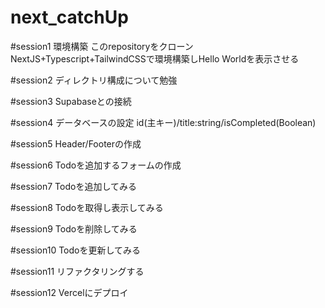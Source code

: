 # next_catchUp

#session1 環境構築
このrepositoryをクローン
NextJS+Typescript+TailwindCSSで環境構築しHello Worldを表示させる

#session2 ディレクトリ構成について勉強

#session3 Supabaseとの接続

#session4 データベースの設定
id(主キー)/title:string/isCompleted(Boolean)

#session5 Header/Footerの作成

#session6 Todoを追加するフォームの作成

#session7 Todoを追加してみる

#session8 Todoを取得し表示してみる

#session9 Todoを削除してみる

#session10 Todoを更新してみる

#session11 リファクタリングする

#session12 Vercelにデプロイ
